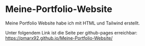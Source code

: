 # Meine-Portfolio-Website

Meine Portfolio Website habe ich mit HTML und Tailwind erstellt. 

Unter folgendem Link ist die Seite per github-pages erreichbar: https://pmarx92.github.io/Meine-Portfolio-Website/
